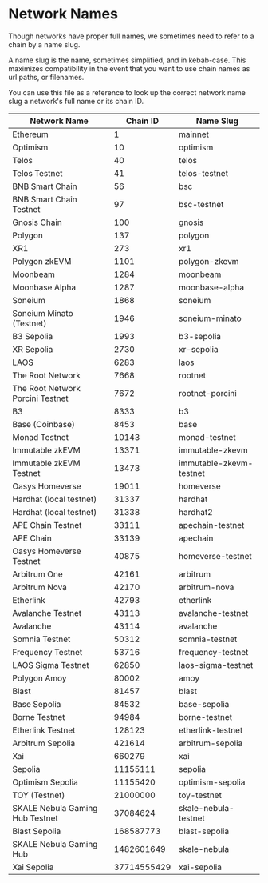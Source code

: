 # Network Names

Though networks have proper full names, we sometimes need to refer to a chain by a name slug.

A name slug is the name, sometimes simplified, and in kebab-case. This maximizes compatibility in the event that you want to use chain names as url paths, or filenames.

You can use this file as a reference to look up the correct network name slug a network's full name or its chain ID.

| Network Name | Chain ID | Name Slug |
| --- | --- | --- |
| Ethereum | 1 | mainnet |
| Optimism | 10 | optimism |
| Telos | 40 | telos |
| Telos Testnet | 41 | telos-testnet |
| BNB Smart Chain | 56 | bsc |
| BNB Smart Chain Testnet | 97 | bsc-testnet |
| Gnosis Chain | 100 | gnosis |
| Polygon | 137 | polygon |
| XR1 | 273 | xr1 |
| Polygon zkEVM | 1101 | polygon-zkevm |
| Moonbeam | 1284 | moonbeam |
| Moonbase Alpha | 1287 | moonbase-alpha |
| Soneium | 1868 | soneium |
| Soneium Minato (Testnet) | 1946 | soneium-minato |
| B3 Sepolia | 1993 | b3-sepolia |
| XR Sepolia | 2730 | xr-sepolia |
| LAOS | 6283 | laos |
| The Root Network | 7668 | rootnet |
| The Root Network Porcini Testnet | 7672 | rootnet-porcini |
| B3 | 8333 | b3 |
| Base (Coinbase) | 8453 | base |
| Monad Testnet | 10143 | monad-testnet |
| Immutable zkEVM | 13371 | immutable-zkevm |
| Immutable zkEVM Testnet | 13473 | immutable-zkevm-testnet |
| Oasys Homeverse | 19011 | homeverse |
| Hardhat (local testnet) | 31337 | hardhat |
| Hardhat (local testnet) | 31338 | hardhat2 |
| APE Chain Testnet | 33111 | apechain-testnet |
| APE Chain | 33139 | apechain |
| Oasys Homeverse Testnet | 40875 | homeverse-testnet |
| Arbitrum One | 42161 | arbitrum |
| Arbitrum Nova | 42170 | arbitrum-nova |
| Etherlink | 42793 | etherlink |
| Avalanche Testnet | 43113 | avalanche-testnet |
| Avalanche | 43114 | avalanche |
| Somnia Testnet | 50312 | somnia-testnet |
| Frequency Testnet | 53716 | frequency-testnet |
| LAOS Sigma Testnet | 62850 | laos-sigma-testnet |
| Polygon Amoy | 80002 | amoy |
| Blast | 81457 | blast |
| Base Sepolia | 84532 | base-sepolia |
| Borne Testnet | 94984 | borne-testnet |
| Etherlink Testnet | 128123 | etherlink-testnet |
| Arbitrum Sepolia | 421614 | arbitrum-sepolia |
| Xai | 660279 | xai |
| Sepolia | 11155111 | sepolia |
| Optimism Sepolia | 11155420 | optimism-sepolia |
| TOY (Testnet) | 21000000 | toy-testnet |
| SKALE Nebula Gaming Hub Testnet | 37084624 | skale-nebula-testnet |
| Blast Sepolia | 168587773 | blast-sepolia |
| SKALE Nebula Gaming Hub | 1482601649 | skale-nebula |
| Xai Sepolia | 37714555429 | xai-sepolia |
